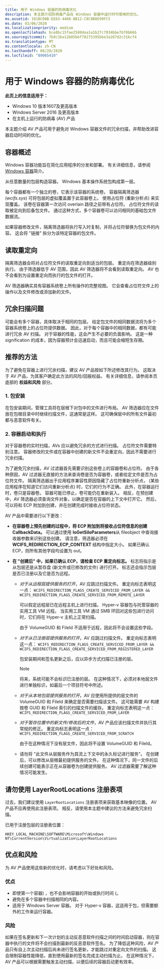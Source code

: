 ```yaml
---
title: 用于 Windows 容器的防病毒优化
description: 本主题介绍防病毒产品在 Windows 容器中运行时可使用的优化。
ms.assetid: 101BC08B-EE63-4468-8B12-C8C8B0E99FC5
ms.date: 03/06/2020
ms.localizationpriority: medium
ms.openlocfilehash: bce8bc15fae2580dea1a1b27c7934bbe7bf8b66b
ms.sourcegitcommit: 7b9c3ba12b05bbf78275395bbe3a287d2c31bcf4
ms.translationtype: MT
ms.contentlocale: zh-CN
ms.lasthandoff: 08/28/2020
ms.locfileid: "89065410"
---
```

# <a name="anti-virus-optimization-for-windows-containers"></a>用于 Windows 容器的防病毒优化

**此页上的信息适用于：**
- Windows 10 版本1607及更高版本
- Windows Server 2016 及更高版本
- 在主机上运行的防病毒 (AV) 产品

本主题介绍 AV 产品可用于避免对 Windows 容器文件的冗余扫描，并帮助改进容器启动时间的优化。

## <a name="container-overview"></a>容器概述

Windows 容器功能旨在简化应用程序的分发和部署。 有关详细信息，请参阅 [Windows 容器](/virtualization/windowscontainers/about/about_overview)简介。

从任意数量的包层构造容器。 Windows 基本操作系统包构成第一层。

每个容器都有一个独立的卷，它表示该容器的系统卷。 容器隔离筛选器 (*wcifs.sys*) 可将包层的虚拟覆盖置于此容器卷上。 使用占位符 (重新分析点) 来实现覆盖。 该卷在容器第一次访问 overlain 路径之前带有占位符。 占位符文件的读取被定向到后备包文件。 通过这种方式，多个容器卷可以访问相同的基础包文件数据流。

如果容器修改文件，隔离筛选器将执行写入时复制，并将占位符替换为包文件的内容。 这会将 "链接" 拆分为该特定容器的包文件。

## <a name="read-redirection"></a>读取重定向

隔离筛选器会将对占位符文件的读取重定向到适当的包层。 重定向在筛选器级别执行。 由于筛选器低于 AV 范围，因此 AV 筛选器将不会看到读取重定向。 AV 也不会看到为设置重定向而执行的包文件的打开。

AV 筛选器确实具有容器系统卷上所有操作的完整视图。 它会查看占位符文件上的操作以及文件修改或添加新的文件。

## <a name="redundant-scanning-problem"></a>冗余扫描问题

可能会有多个容器，具体取决于相同的包层。 给定包文件的相同数据流将为多个容器系统卷上的占位符提供数据。 因此，对于每个容器中的相同数据，都有可能进行冗余 AV 扫描。 对于容器的性能，这会产生不必要的负面影响。 这是一种 signification 的成本，因为容器预计会迅速启动，而且可能会缩短生存期。

## <a name="recommended-approach"></a>推荐的方法

为了避免在容器上进行冗余扫描，建议 AV 产品按如下所述修改其行为。 这取决于 AV 产品，为其客户确定此方法的风险/回报权益。 有关详细信息，请参阅本页底部的 **权益和风险** 部分。

### <a name="1-package-install"></a>1. 包安装

在包安装期间，管理工具将在层根下对包中的文件进行布局。 AV 筛选器应在文件放在包根目录中时继续扫描文件，这通常是这样。 这可确保层中的所有文件最初都与恶意软件有关。

### <a name="2-container-start-and-execution"></a>2. 容器启动和执行

对于容器卷的实时扫描，AVs 应以避免冗余的方式进行扫描。 占位符文件需要特别注意。 容器修改的文件或在容器中创建的新文件不会重定向，因此不需要进行冗余扫描。

为了避免冗余扫描，AV 过滤器首先需要识别这些卷上的容器卷和占位符。 由于各种原因，AV 过滤器无直接的方法来查询卷是否为容器卷，或者给定文件是否为占位符文件。 隔离筛选器出于应用程序兼容性原因隐藏了占位符重新分析点， (某些应用程序在知道它们访问重新分析点) 时，它们的行为不正确。 此外，在容器运行时，卷只是容器卷。 容器可能已停止，卷可能仍在重新装入。 相反，在预创建中，AV 筛选器必须查询文件对象，以确定是否在容器的上下文中打开它。 然后，可以将和 ECP 附加到创建，并在创建完成时接收占位符状态。

AV 产品中需要进行以下更改：

- **在容器卷上预先创建的过程中，将 ECP 附加到将接收占位符信息的创建 CallbackData。** 可以通过使用 **IoGetSiloParameters**从 fileobject 中查询接收器参数来识别这些创建。 请注意，筛选器必须在 **WCIFS_REDIRECTION_ECP_CONTEXT** 结构中指定大小。 如果已确认 ECP，则所有其他字段均设置为 out。

- **在 "创建后" 中，如果已确认 ECP，请检查 ECP 重定向标志。** 标志将指示是从包层还是从暂存盘 (新文件或已修改的文件) 进行打开。 标志还会指示包层是否已注册以及它是否为远程。

  - *对于从远程层提供服务的打开*，AV 应跳过扫描文件。 重定向标志表明这一点： `WCIFS_REDIRECTION_FLAGS_CREATE_SERVICED_FROM_LAYER && WCIFS_REDIRECTION_FLAGS_CREATE_SERVICED_FROM_REMOTE_LAYER`

    可以假定远程层已在远程主机上进行扫描。 Hyper-v 容器包与托管容器的实用工具 VM 远程。 当实用工具 VM 通过 SMB 环回对这些包进行访问时，它们将在 Hyper-v 主机上正常扫描。

    由于 VolumeGUID 和 FileId 不适用于远程，因此将不会设置这些字段。

  - *对于从已注册层提供服务的打开*，AV 应跳过扫描文件。 重定向标志表明这一点： `WCIFS_REDIRECTION_FLAGS_CREATE_SERVICED_FROM_LAYER &&  WCIFS_REDIRECTION_FLAGS_CREATE_SERVICED_FROM_REGISTERED_LAYER`

    包安装期间和签名更新之后，应以异步方式扫描已注册的层。

    >[!NOTE]
    > 将来，系统可能不会标识已注册的层。 在这种情况下，必须对本地层文件进行单独标识，如最后一个项目符号中所述。

  - *对于从本地包层提供服务的打开*，AV 应使用所提供的层文件的 VolumeGUID 和 FileId 来确定是否需要扫描该文件。 这可能需要 AV 构建按卷 GUID 和 FileId 索引的扫描文件的缓存。 重定向标志表明这一点： `WCIFS_REDIRECTION_FLAGS_CREATE_SERVICED_FROM_LAYER`

  - *对于暂存位置中的新文件/修改后的文件*，AV 产品应该扫描文件并执行其常规的修正。 重定向标志表明这一点： `WCIFS_REDIRECTION_FLAGS_CREATE_SERVICED_FROM_SCRATCH`

    由于在这种情况下没有层文件，因此将不设置 VolumeGUID 和 FileId。

  - 请勿将 "此文件从层服务作为其流上下文中的永久标记进行服务"。 在创建后，可以修改从层根最初提供服务的文件。 在这种情况下，同一文件的后续创建可能表示正在从容器卷为创建提供服务。 AV 过滤器需要了解这种情况可能发生。

## <a name="dont-use-the-layerrootlocations-registry-key"></a>请勿使用 LayerRootLocations 注册表项

过去，我们建议使用 `LayerRootLocations` 注册表项来获取基本映像的位置。 AV 产品不应再使用此注册表项。 相反，请使用本主题中建议的方法来避免冗余扫描。

已用于注册包层的注册表位置：

`HKEY_LOCAL_MACHINE\SOFTWARE\Microsoft\Windows NT\CurrentVersion\Virtualization\LayerRootLocations`

## <a name="benefits-and-risks"></a>优点和风险

为 AV 产品使用这些新的优化时，请考虑以下好处和风险。

### <a name="benefits"></a>优点

- 即使第一个容器) ，也不会影响容器的开始或执行时间 (。
- 避免在多个容器中扫描相同的内容。
- 适用于 Windows Server 容器。 对于 Hyper-v 容器，这适用于包，但需要额外的工作来运行容器。

### <a name="risks"></a>风险

如果在签名更新和下一次计划的主动反恶意软件扫描之间的时间启动容器，则在容器中执行的文件将不会扫描到最新的反恶意软件签名。 为了降低这种风险，AV 产品只有自上次主动扫描后尚未进行签名更新，才能跳过对重定向文件的扫描。 这会限制容器性能降低，直到使用最新的签名完成主动扫描为止。 在这种情况下，AV 产品可以根据需要触发主动扫描，以便后续的容器启动更有效率。